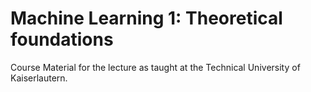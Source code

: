 # Machine Learning 1: Theoretical foundations
Course Material for the lecture as taught at the Technical University of Kaiserlautern.

